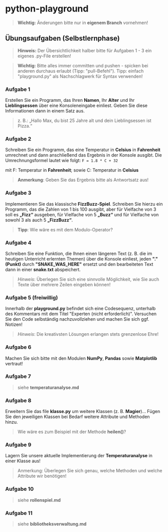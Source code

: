 # python-playground

> **Wichtig:** Änderungen bitte nur in **eigenem Branch** vornehmen!

## Übungsaufgaben (Selbstlernphase)

> **Hinweis:** Der Übersichtlichkeit halber bitte für Aufgaben 1 - 3 ein eigenes .py-File erstellen!

> **Wichtig:** Bitte alles immer committen und pushen - spicken bei anderen durchaus erlaubt (Tipp: "pull-Befehl"). Tipp: einfach "playground.py" als Nachschlagwerk für Syntax verwenden!

### Aufgabe 1
Erstellen Sie ein Programm, das Ihren **Namen**, Ihr **Alter** und Ihr **Lieblingsessen** über eine Konsoleneingabe einliest. Geben Sie diese Informationen dann in einem Satz aus.

> z. B.: „Hallo Max, du bist 25 Jahre alt und dein Lieblingsessen ist Pizza.“

### Aufgabe 2
Schreiben Sie ein Programm, das eine Temperatur in **Celsius** in **Fahrenheit** umrechnet und dann anschließend das Ergebnis in der Konsole ausgibt. Die Umrechnungsformel lautet wie folgt: `F = 1.8 * C + 32`

mit F: Temperatur in **Fahrenheit**;
sowie C: Temperatur in **Celsius**

> **Anmerkung**: Geben Sie das Ergebnis bitte als Antwortsatz aus!

### Aufgabe 3
Implementieren Sie das klassische **FizzBuzz-Spiel**. Schreiben Sie hierzu ein Programm, das die Zahlen von 1 bis 100 ausgibt, aber für Vielfache von 3 soll es **„Fizz“** ausgeben, für Vielfache von 5 **„Buzz“** und für Vielfache von sowohl 3 als auch 5 **„FizzBuzz“**.

> **Tipp**: Wie wäre es mit dem Modulo-Operator?

### Aufgabe 4
Schreiben Sie eine Funktion, die Ihnen einen längeren Text (z. B. die im heutigen Unterricht erlernten Themen) über die Konsole einliest, jeden **"." (Punkt)** durch **"SNAKE_WAS_HERE"** ersetzt und den bearbeiteten Text dann in einer **snake.txt** abspeichert.

> *Hinweis*: Überlegen Sie sich eine sinnvolle Möglichkeit, wie Sie auch Texte über mehrere Zeilen eingeben können!

### Aufgabe 5 (freiwillig)
Innerhalb der **playground.py** befindet sich eine Codesequenz, unterhalb des Kommentars mit dem Titel "Experten (nicht erforderlich)". Versuchen Sie den Code selbständig nachzuvollziehen und machen Sie sich ggf. Notizen!

> *Hinweis*: Die kreativsten Lösungen erlangen stets grenzenlose Ehre!

### Aufgabe 6
Machen Sie sich bitte mit den Modulen **NumPy**, **Pandas** sowie **Matplotlib** vertraut!

### Aufgabe 7
> siehe **temperaturanalyse.md**

### Aufgabe 8
Erweitern Sie das file **klasse.py** um weitere Klassen (z. B. **Magier**)... Fügen Sie den jeweiligen Klassen bei Bedarf weitere Attribute und Methoden hinzu.
> Wie wäre es zum Beispiel mit der Methode **heilen()**?

### Aufgabe 9
Lagern Sie unsere aktuelle Implementierung der **Temperaturanalyse** in einer Klasse aus!
> Anmerkung: Überlegen Sie sich genau, welche Methoden und welche Attribute wir benötigen!

### Aufgabe 10
> siehe **rollenspiel.md**

### Aufgabe 11
> siehe **bibliotheksverwaltung.md**